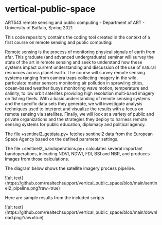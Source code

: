 # vertical-public-space
ART543 remote sensing and public computing - Department of ART - University of Buffalo, Spring 2021


This code repository contains the coding tool created in the context of a first course on remote sensing and public computing:


Remote sensing is the process of monitoring physical signals of earth from afar. This graduate (and advanced undergraduate) seminar will survey the state of the art in remote sensing and seek to understand how these systems impact current understanding and discussion of the use of natural resources across planet earth. The course will survey remote sensing systems ranging from camera traps collecting imagery in the wild, particulate matter sensors monitoring air pollution in sprawling cities, ocean-based weather buoys monitoring wave motion, temperature and salinity, to low orbit satellites providing high resolution multi-band imagery on fishing fleets. 
With a basic understanding of remote sensing systems and the specific data sets they generate, we will investigate analysis techniques used to interpret and visualize the results with a focus on remote sensing via satellites. Finally, we will look at a variety of public and private organizations and the strategies they deploy to harness remote sensing systems for public education, diplomacy and political agency.

The file +sentinel2_getdata.py+ fetches sentinel2 data from the European Space Agency based on the defined parameter settings.

The file +sentinel2_bandoperations.py+ calculates several important bandoperations, inlcuding NDVI, NDWI, FDI, BSI and NBR, and produces images from those calculations.

The diagram below shows the satellite imagery process pipeline.

<p aling="center">
![alt text](https://github.com/realtechsupport/vertical_public_space/blob/main/sentinel2_pipeline.png?raw=true)
</p>
Here are sample results from the included scripts
<p aling="center">
![alt text](https://github.com/realtechsupport/vertical_public_space/blob/main/download.png?raw=true)
</p>






